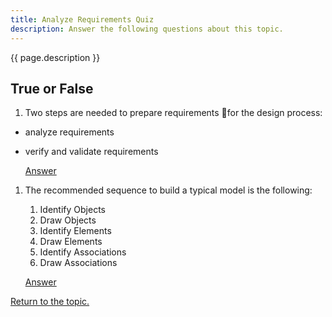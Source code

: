 ```yaml
---
title: Analyze Requirements Quiz
description: Answer the following questions about this topic.
---
```


{{ page.description }}

## True or False

1. Two steps are needed to prepare requirements for the design process:
- analyze requirements
- verify and validate requirements

    [Answer](answer-01)

1. The recommended sequence to build a typical model is the following:
   1. Identify Objects
   1. Draw Objects
   1. Identify Elements
   1. Draw Elements
   1. Identify Associations
   1. Draw Associations

    [Answer](answer-02)

[Return to the topic.](/training/iepd-developer/simple-iepd-tutorial/#analyze-requirements-knowledge-check)